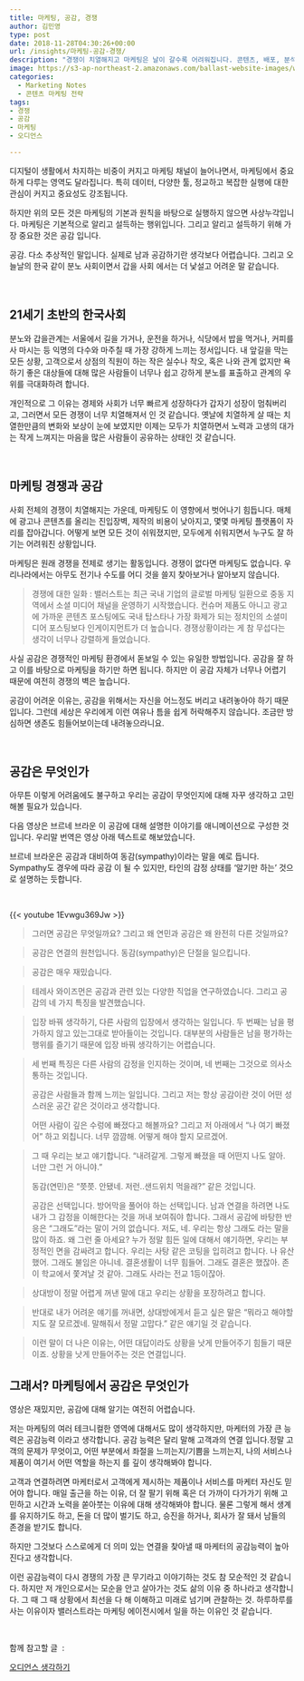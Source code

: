 ```yaml
---
title: 마케팅, 공감, 경쟁
author: 김민영
type: post
date: 2018-11-28T04:30:26+00:00
url: /insights/마케팅-공감-경쟁/
description: "경쟁이 치열해지고 마케팅은 날이 갈수록 어려워집니다. 콘텐츠, 배포, 분석 기술도 시간이 갈수록 평준화됩니다. 이렇게 경쟁이 치열해질수록 마케팅의 기본과 근간이 중요해집니다. 마케팅에서 가장 중요한 근본 중 하나는 공감입니다. 공감은 무엇이고, 마케팅에서 왜, 어떻게 중요할까요?"
image: https://s3-ap-northeast-2.amazonaws.com/ballast-website-images/wp-content/uploads/2018/11/28133301/shutterstock_597310217-2-285x300.jpg
categories:
  - Marketing Notes
  - 콘텐츠 마케팅 전략
tags:
- 경쟁
- 공감
- 마케팅
- 오디언스

---
```

디지털이 생활에서 차지하는 비중이 커지고 마케팅 채널이 늘어나면서, 마케팅에서 중요하게 다루는 영역도 달라집니다. 특히 데이터, 다양한 툴, 정교하고 복잡한 실행에 대한 관심이 커지고 중요성도 강조됩니다.
  
하지만 위의 모든 것은 마케팅의 기본과 원칙을 바탕으로 실행하지 않으면 사상누각입니다. 마케팅은 기본적으로 알리고 설득하는 행위입니다. 그리고 알리고 설득하기 위해 가장 중요한 것은 공감 입니다.
  
공감. 다소 추상적인 말입니다. 실제로 남과 공감하기란 생각보다 어렵습니다. 그리고 오늘날의 한국 같이 분노 사회이면서 갑을 사회 에서는 더 낯설고 어려운 말 같습니다.

&nbsp;

## 21세기 초반의 한국사회

분노와 갑을관계는 서울에서 길을 가거나, 운전을 하거나, 식당에서 밥을 먹거나, 커피를 사 마시는 등 익명의 다수와 마주칠 때 가장 강하게 느끼는 정서입니다. 내 앞길을 막는 모든 상황, 고객으로서 상점의 직원이 하는 작은 실수나 착오, 혹은 나와 관계 없지만 욕하기 좋은 대상들에 대해 많은 사람들이 너무나 쉽고 강하게 분노를 표출하고 관계의 우위를 극대화하려 합니다.
  
개인적으로 그 이유는 경제와 사회가 너무 빠르게 성장하다가 갑자기 성장이 멈춰버리고, 그러면서 모든 경쟁이 너무 치열해져서 인 것 같습니다. 옛날에 치열하게 살 때는 치열한만큼의 변화와 보상이 눈에 보였지만 이제는 모두가 치열하면서 노력과 고생의 대가는 작게 느껴지는 마음을 많은 사람들이 공유하는 상태인 것 같습니다.

&nbsp;

## 마케팅 경쟁과 공감

사회 전체의 경쟁이 치열해지는 가운데, 마케팅도 이 영향에서 벗어나기 힘듭니다. 매체에 광고나 콘텐츠를 올리는 진입장벽, 제작의 비용이 낮아지고, 몇몇 마케팅 플랫폼이 자리를 잡아갑니다. 어떻게 보면 모든 것이 쉬워졌지만, 모두에게 쉬워지면서 누구도 잘 하기는 어려워진 상황입니다.
  
마케팅은 원래 경쟁을 전제로 생기는 활동입니다. 경쟁이 없다면 마케팅도 없습니다. 우리나라에서는 아무도 전기나 수도를 어디 것을 쓸지 찾아보거나 알아보지 않습니다.

> 경쟁에 대한 일화 : 밸러스트는 최근 국내 기업의 글로벌 마케팅 일환으로 중동 지역에서 소셜 미디어 채널을 운영하기 시작했습니다. 컨슈머 제품도 아니고 광고에 가까운 콘텐츠 포스팅에도 국내 탑스타나 가장 화제가 되는 정치인의 소셜미디어 포스팅보다 인게이지먼트가 더 높습니다. 경쟁상황이라는 게 참 무섭다는 생각이 너무나 강렬하게 들었습니다.

사실 공감은 경쟁적인 마케팅 환경에서 돋보일 수 있는 유일한 방법입니다. 공감을 잘 하고 이를 바탕으로 마케팅을 하기만 하면 됩니다. 하지만 이 공감 자체가 너무나 어렵기 때문에 여전히 경쟁의 벽은 높습니다.

공감이 어려운 이유는, 공감을 위해서는 자신을 어느정도 버리고 내려놓아야 하기 때문입니다. 그런데 세상은 우리에게 이런 여유나 틈을 쉽게 허락해주지 않습니다. 조금만 방심하면 생존도 힘들어보이는데 내려놓으라니요.

&nbsp;

## 공감은 무엇인가 

아무튼 이렇게 어려움에도 불구하고 우리는 공감이 무엇인지에 대해 자꾸 생각하고 고민해볼 필요가 있습니다.

다음 영상은 브르네 브라운 이 공감에 대해 설명한 이야기를 애니메이션으로 구성한 것입니다. 우리말 번역은 영상 아래 텍스트로 해보았습니다.

브르네 브라운은 공감과 대비하여 동감(sympathy)이라는 말을 예로 듭니다. Sympathy도 경우에 따라 공감 이 될 수 있지만, 타인의 감정 상태를 &#8216;알기만 하는&#8217; 것으로 설명하는 듯합니다.

&nbsp;

{{< youtube 1Evwgu369Jw >}}

> 그러면 공감은 무엇일까요? 그리고 왜 연민과 공감은 왜 완전히 다른 것일까요?
  
> 공감은 연결의 원천입니다. 동감(sympathy)은 단절을 일으킵니다.
  
> 공감은 매우 재밌습니다.
  
> 테레사 와이즈먼은 공감과 관련 있는 다양한 직업을 연구하였습니다. 그리고 공감의 네 가지 특징을 발견했습니다.
  
> 입장 바꿔 생각하기, 다른 사람의 입장에서 생각하는 일입니다. 두 번째는 남을 평가하지 않고 있는그대로 받아들이는 것입니다. 대부분의 사람들은 남을 평가하는 행위를 즐기기 때문에 입장 바꿔 생각하기는 어렵습니다.
  
> 세 번째 특징은 다른 사람의 감정을 인지하는 것이며, 네 번째는 그것으로 의사소통하는 것입니다.
> 
> 공감은 사람들과 함께 느끼는 일입니다. 그리고 저는 항상 공감이란 것이 어떤 성스러운 공간 같은 것이라고 생각합니다.
> 
> 어떤 사람이 깊은 수렁에 빠졌다고 해볼까요? 그리고 저 아래에서 “나 여기 빠졌어” 하고 외칩니다. 너무 깜깜해. 어떻게 해야 할지 모르겠어.
  
> 그 때 우리는 보고 얘기합니다. “내려갈게. 그렇게 빠졌을 때 어떤지 나도 알아. 너만 그런 거 아니야.”
> 
> 동감(연민)은 “쯧쯧. 안됐네. 저런..샌드위치 먹을래?” 같은 것입니다.
> 
> 공감은 선택입니다. 방어막을 풀어야 하는 선택입니다. 남과 연결을 하려면 나도 내가 그 감정을 이해한다는 것을 꺼내 보여줘야 합니다. 그래서 공감에 바탕한 반응은 “그래도”라는 말이 거의 없습니다. 저도, 네. 우리는 항상 그래도 라는 말을 많이 하죠. 왜 그런 줄 아세요? 누가 정말 힘든 일에 대해서 얘기하면, 우리는 부정적인 면을 감싸려고 합니다. 우리는 사탕 같은 코팅을 입히려고 합니다. 나 유산했어. 그래도 불임은 아니네. 결혼생활이 너무 힘들어. 그래도 결혼은 했잖아. 존이 학교에서 쫓겨날 것 같아. 그래도 사라는 전교 1등이잖아.
  
> 상대방이 정말 어렵게 꺼낸 말에 대고 우리는 상황을 포장하려고 합니다.
  
> 반대로 내가 어려운 얘기를 꺼내면, 상대방에게서 듣고 싶은 말은 “뭐라고 해야할지도 잘 모르겠네. 말해줘서 정말 고맙다.” 같은 얘기일 것 같습니다.
  
> 이런 말이 더 나은 이유는, 어떤 대답이라도 상황을 낫게 만들어주기 힘들기 때문이죠. 상황을 낫게 만들어주는 것은 연결입니다.

## 

## 그래서? 마케팅에서 공감은 무엇인가

영상은 재밌지만, 공감에 대해 알기는 여전히 어렵습니다.
  
저는 마케팅의 여러 테크니컬한 영역에 대해서도 많이 생각하지만, 마케터의 가장 큰 능력은 공감능력 이라고 생각합니다. 공감 능력은 달리 말해 고객과의 연결 입니다.정말 고객의 문제가 무엇이고, 어떤 부분에서 좌절을 느끼는지/기쁨을 느끼는지, 나의 서비스나 제품이 여기서 어떤 역할을 하는지 를 깊이 생각해봐야 합니다.

고객과 연결하려면 마케터로서 고객에게 제시하는 제품이나 서비스를 마케터 자신도 믿어야 합니다. 매일 출근을 하는 이유, 더 잘 팔기 위해 혹은 더 가까이 다가가기 위해 고민하고 시간과 노력을 쏟아붓는 이유에 대해 생각해봐야 합니다. 물론 그렇게 해서 생계를 유지하기도 하고, 돈을 더 많이 벌기도 하고, 승진을 하거나, 회사가 잘 돼서 남들의 존경을 받기도 합니다.

하지만 그것보다 스스로에게 더 의미 있는 연결을 찾아낼 때 마케터의 공감능력이 높아진다고 생각합니다.

이런 공감능력이 다시 경쟁의 가장 큰 무기라고 이야기하는 것도 참 모순적인 것 같습니다. 하지만 저 개인으로서는 모순을 안고 살아가는 것도 삶의 이유 중 하나라고 생각합니다. 그 때 그 때 상황에서 최선을 다 해 이해하고 미래로 넘기며 관찰하는 것. 하루하루를 사는 이유이자 밸러스트라는 마케팅 에이전시에서 일을 하는 이유인 것 같습니다.

&nbsp;

함께 참고할 글  :

<a href="/insights/%ec%bd%98%ed%85%90%ec%b8%a0-%eb%a7%88%ec%bc%80%ed%8c%85%ec%9d%98-%ec%b2%ab%ea%b1%b8%ec%9d%8c-%ec%98%a4%eb%94%94%ec%96%b8%ec%8a%a4-%ec%9d%b4%ed%95%b4/" target="_blank" rel="noopener">오디언스 생각하기</a>